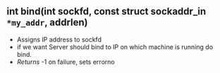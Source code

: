 ## int bind(int sockfd, const struct sockaddr_in `*my_addr`, addrlen)
- Assigns IP address to sockfd
- if we want Server should bind to IP on which machine is running do bind. 
- *Returns* -1 on failure, sets errorno
